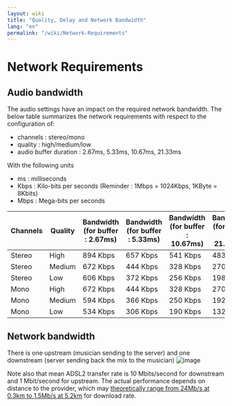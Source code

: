 ```yaml
---
layout: wiki
title: "Quality, Delay and Network Bandwidth"
lang: "en"
permalink: "/wiki/Network-Requirements"
---
```


# Network Requirements

## Audio bandwidth

The audio settings have an impact on the required network bandwidth. The below table summarizes the network requirements with respect to the configuration of:
* channels : stereo/mono
* quality : high/medium/low
* audio buffer duration : 2.67ms, 5.33ms, 10.67ms, 21.33ms

With the following units
* ms : milliseconds
* Kbps : Kilo-bits per seconds (Reminder : 1Mbps = 1024Kbps, 1KByte = 8Kbits)
* Mbps : Mega-bits per seconds

| Channels  | Quality | Bandwidth (for buffer : 2.67ms) |  Bandwidth (for buffer : 5.33ms) | Bandwidth (for buffer : 10.67ms) | Bandwidth (for buffer : 21.33ms) |
| --------- | ------ | -------- | -------- | -------- | -------- |
| Stereo    | High   | 894 Kbps | 657 Kbps | 541 Kbps | 483 Kbps |
| Stereo    | Medium | 672 Kbps | 444 Kbps | 328 Kbps | 270 Kbps |
| Stereo    | Low    | 606 Kbps | 372 Kbps | 256 Kbps | 198 Kbps |
| Mono      | High   | 672 Kbps | 444 Kbps | 328 Kbps | 270 Kbps |
| Mono      | Medium | 594 Kbps | 366 Kbps | 250 Kbps | 192 Kbps |
| Mono      | Low    | 534 Kbps | 306 Kbps | 190 Kbps | 132 Kbps |

## Network bandwidth

There is one upstream (musician sending to the server) and one downstream (server sending back the mix to the musician)
![image](https://user-images.githubusercontent.com/9976944/79274940-999b0b00-7ea5-11ea-85be-3ded5ee198d5.png)

Note also that mean ADSL2 transfer rate is 10 Mbits/second for downstream and 1 Mbit/second for upstream. The actual performance depends on distance to the provider, which may [theoretically range from 24Mb/s at 0.3km to 1.5Mb/s at 5.2km](https://en.wikipedia.org/wiki/Asymmetric_digital_subscriber_line) for download rate.
